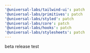 ```yaml
---
'@universal-labs/tailwind-ui': patch
'@universal-labs/primitives': patch
'@universal-labs/styled': patch
'@universal-labs/core': patch
'@universal-labs/hooks': patch
'@universal-labs/stylesheets': patch
---
```


beta release test
